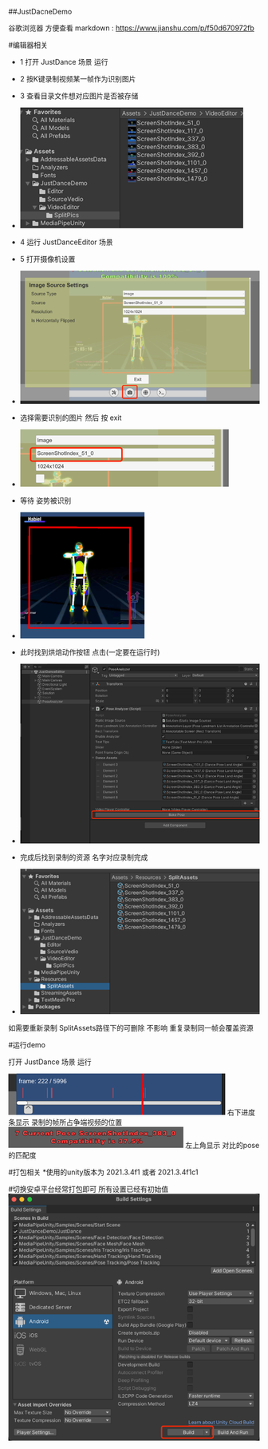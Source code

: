 ##JustDacneDemo

谷歌浏览器 方便查看 markdown : https://www.jianshu.com/p/f50d670972fb

#编辑器相关
* 1 打开 JustDance 场景 运行
* 2 按K键录制视频某一帧作为识别图片
* 3 查看目录文件想对应图片是否被存储

* ![img.png](img.png)
* 4 运行 JustDanceEditor 场景
* 5 打开摄像机设置
* ![img_1.png](img_1.png)
* 选择需要识别的图片 然后 按 exit
* ![img_2.png](img_2.png)
* 等待 姿势被识别
* ![img_3.png](img_3.png)
* 此时找到烘焙动作按钮 点击(一定要在运行时)
* ![img_4.png](img_4.png)
* 完成后找到录制的资源 名字对应录制完成
* ![img_5.png](img_5.png)

如需要重新录制 SplitAssets路径下的可删除 不影响
重复录制同一帧会覆盖资源

#运行demo

打开 JustDance 场景 运行

![img_6.png](img_6.png)
 右下进度条显示 录制的帧所占争端视频的位置
![img_7.png](img_7.png)
左上角显示 对比的pose的匹配度

#打包相关
*使用的unity版本为 2021.3.4f1 或者 2021.3.4f1c1

#切换安卓平台经常打包即可 所有设置已经有初始值
![img_8.png](img_8.png)
